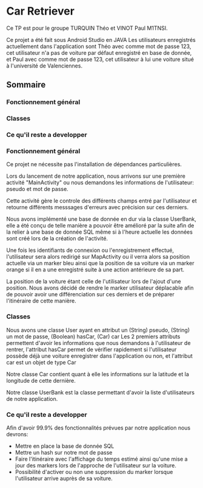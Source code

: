 # Car Retriever
Ce TP est pour le groupe TURQUIN Théo et VINOT Paul M1TNSI.

Ce projet a été fait sous Android Studio en JAVA
Les utilisateurs enregistrés actuellement dans l'application sont Théo avec comme mot de passe 123, cet utilisateur n'a pas de voiture par défaut enregistré en base de donnée, et Paul avec comme mot de passe 123, cet utilisateur à lui une voiture situé à l'université de Valenciennes.

## Sommaire
### Fonctionnement général
### Classes
### Ce qu'il reste a developper

### Fonctionnement général
Ce projet ne nécessite pas l'installation de dépendances particulières.

Lors du lancement de notre application, nous arrivons sur une première activité "MainActivity" ou nous demandons les informations de l'utilisateur: pseudo et mot de passe.

Cette activité gère le controle des différents champs entré par l'utilisateur et retourne différents messsages d'erreurs avec précision sur ces derniers.

Nous avons implémenté une base de donnée en dur via la classe UserBank, elle a été conçu de telle manière a pouvoir être amélioré par la suite afin de la relier à une base de donnée SQL même si à l'heure actuelle les données sont créé lors de la création de l'activité.

Une fois les identifiants de connexion ou l'enregistrement effectué, l'utilisateur sera alors redirigé sur MapActivity ou il verra alors sa position actuelle via un marker bleu ainsi que la position de sa voiture via un marker orange si il en a une enregistré suite à une action antérieure de sa part.

La position de la voiture étant celle de l'utilisateur lors de l'ajout d'une position. Nous avons décidé de rendre le marker utilisateur déplacable afin de pouvoir avoir une différenciation sur ces derniers et de préparer l'itinéraire de cette manière. 

### Classes
Nous avons une classe User ayant en attribut un (String) pseudo, (String) un mot de passe, (Boolean) hasCar, (Car) car
Les 2 premiers attributs permettent d'avoir les informations que nous demandons à l'utilisateur de rentrer, l'attribut hasCar permet de vérifier rapidement si l'utilisateur possède déjà une voiture enregistrer dans l'application ou non, et l'attribut car est un objet de type Car

Notre classe Car contient quant à elle les informations sur la latitude et la longitude de cette dernière.

Notre classe UserBank est la classe permettant d'avoir la liste d'utilisateurs de notre application.

### Ce qu'il reste a developper
Afin d'avoir 99.9% des fonctionnalités prévues par notre application nous devrons:
- Mettre en place la base de donnée SQL
- Mettre un hash sur notre mot de passe 
- Faire l'itinéraire avec l'affichage du temps estimé ainsi qu'une mise a jour des markers lors de l'approche de l'utilisateur sur la voiture.
- Possibilité d'activer ou non une suppression du marker lorsque l'utilisateur arrive auprès de sa voiture.
